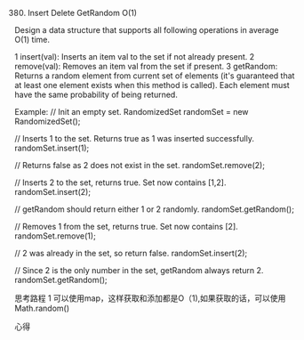 380. Insert Delete GetRandom O(1)


Design a data structure that supports all following operations in average O(1) time.



1 insert(val): Inserts an item val to the set if not already present.
2 remove(val): Removes an item val from the set if present.
3 getRandom: Returns a random element from current set of elements (it's guaranteed that at least one element exists when this method is called). Each element must have the same probability of being returned.


Example:
// Init an empty set.
RandomizedSet randomSet = new RandomizedSet();

// Inserts 1 to the set. Returns true as 1 was inserted successfully.
randomSet.insert(1);

// Returns false as 2 does not exist in the set.
randomSet.remove(2);

// Inserts 2 to the set, returns true. Set now contains [1,2].
randomSet.insert(2);

// getRandom should return either 1 or 2 randomly.
randomSet.getRandom();

// Removes 1 from the set, returns true. Set now contains [2].
randomSet.remove(1);

// 2 was already in the set, so return false.
randomSet.insert(2);

// Since 2 is the only number in the set, getRandom always return 2.
randomSet.getRandom();

思考路程
1 可以使用map，这样获取和添加都是O（1),如果获取的话，可以使用Math.random()


心得
